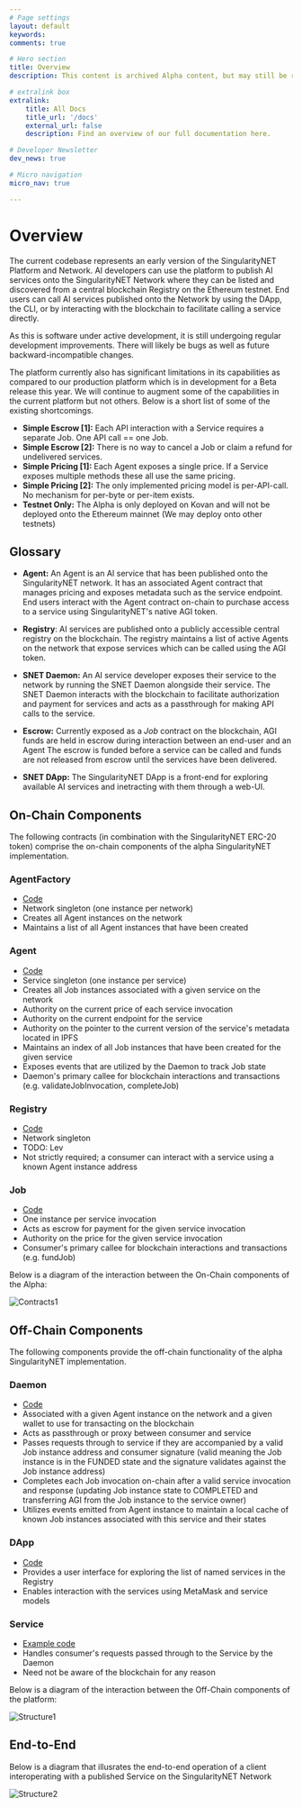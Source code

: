 ```yaml
---
# Page settings
layout: default
keywords:
comments: true

# Hero section
title: Overview
description: This content is archived Alpha content, but may still be referenced to as an example.   

# extralink box
extralink:
    title: All Docs
    title_url: '/docs'
    external_url: false
    description: Find an overview of our full documentation here.

# Developer Newsletter
dev_news: true

# Micro navigation
micro_nav: true

---
```


# Overview

The current codebase represents an early version of the SingularityNET Platform and Network.
AI developers can use the platform to publish AI services onto the SingularityNET
Network where they can be listed and discovered from a central blockchain Registry on the
Ethereum testnet. End users can call AI services published onto the Network by using
the DApp, the CLI, or by interacting with the blockchain to facilitate calling a service directly.

As this is software under active development, it is still undergoing regular development improvements. There will
likely be bugs as well as future backward-incompatible changes.

The platform currently also has significant limitations in its capabilities as compared to our production
platform which is in development for a Beta release this year. We will continue to augment
some of the capabilities in the current platform but not others. Below is a short list of some of the existing
shortcomings.

* **Simple Escrow [1]:** Each API interaction with a Service requires a separate Job. One API call == one Job.
* **Simple Escrow [2]:** There is no way to cancel a Job or claim a refund for undelivered services.
* **Simple Pricing [1]:** Each Agent exposes a single price. If a Service exposes multiple methods these all use the same pricing.
* **Simple Pricing [2]:** The only implemented pricing model is per-API-call. No mechanism for per-byte or per-item exists.
* **Testnet Only:** The Alpha is only deployed on Kovan and will not be deployed onto the Ethereum mainnet (We may deploy onto other testnets)  

## Glossary

* **Agent:** An Agent is an AI service that has been published onto the SingularityNET network. It has an
associated Agent contract that manages pricing and exposes metadata such as the service endpoint.
End users interact with the Agent contract on-chain to purchase access to a service using
SingularityNET's native AGI token.

* **Registry**: AI services are published onto a publicly accessible central registry on the
blockchain. The registry maintains a list of active Agents on the network that expose services
which can be called using the AGI token.

* **SNET Daemon:** An AI service developer exposes their service to the network by running
the SNET Daemon alongside their service. The SNET Daemon interacts with the blockchain to
facilitate authorization and payment for services and acts as a passthrough for making API
calls to the service.

* **Escrow:** Currently exposed as a *Job* contract on the blockchain, AGI funds are held
in escrow during interaction between an end-user and an Agent The escrow is funded before a
service can be called and funds are not released from escrow until the services have been
delivered.

* **SNET DApp:** The SingularityNET DApp is a front-end for exploring available AI services
and inetracting with them through a web-UI.

## On-Chain Components
The following contracts (in combination with the SingularityNET ERC-20 token) comprise the on-chain components of the alpha SingularityNET implementation.

### AgentFactory
* [Code](https://github.com/singnet/alpha-blockchain/blob/master/contracts/AgentFactory.sol)
* Network singleton (one instance per network)
* Creates all Agent instances on the network
* Maintains a list of all Agent instances that have been created

### Agent
* [Code](https://github.com/singnet/alpha-blockchain/blob/master/contracts/Agent.sol)
* Service singleton (one instance per service)
* Creates all Job instances associated with a given service on the network
* Authority on the current price of each service invocation
* Authority on the current endpoint for the service
* Authority on the pointer to the current version of the service's metadata located in IPFS
* Maintains an index of all Job instances that have been created for the given service
* Exposes events that are utilized by the Daemon to track Job state
* Daemon's primary callee for blockchain interactions and transactions (e.g. validateJobInvocation, completeJob)

### Registry
* [Code](https://github.com/singnet/alpha-blockchain/blob/master/contracts/Registry.sol)
* Network singleton
* TODO: Lev
* Not strictly required; a consumer can interact with a service using a known Agent instance address

### Job
* [Code](https://github.com/singnet/alpha-blockchain/blob/master/contracts/Job.sol)
* One instance per service invocation
* Acts as escrow for payment for the given service invocation
* Authority on the price for the given service invocation
* Consumer's primary callee for blockchain interactions and transactions (e.g. fundJob)

Below is a diagram of the interaction between the On-Chain components of the Alpha:

![Contracts1](../assets/img/contracts1.png)

## Off-Chain Components
The following components provide the off-chain functionality of the alpha SingularityNET implementation.

### Daemon
* [Code](https://github.com/singnet/snet-daemon)
* Associated with a given Agent instance on the network and a given wallet to use for transacting on the blockchain
* Acts as passthrough or proxy between consumer and service
* Passes requests through to service if they are accompanied by a valid Job instance address and consumer signature (valid meaning the Job instance is in the FUNDED state and the signature validates against the Job instance address)
* Completes each Job invocation on-chain after a valid service invocation and response (updating Job instance state to COMPLETED and transferring AGI from the Job instance to the service owner)
* Utilizes events emitted from Agent instance to maintain a local cache of known Job instances associated with this service and their states

### DApp
* [Code](https://github.com/singnet/alpha-dapp)
* Provides a user interface for exploring the list of named services in the Registry
* Enables interaction with the services using MetaMask and service models

### Service
* [Example code](https://github.com/singnet/example-service)
* Handles consumer's requests passed through to the Service by the Daemon
* Need not be aware of the blockchain for any reason

Below is a diagram of the interaction between the Off-Chain components of the platform:

![Structure1](../assets/img/structure1.png)

## End-to-End
Below is a diagram that illusrates the end-to-end operation of a client interoperating with a published Service on the
SingularityNET Network

![Structure2](../assets/img/structure2.png)
